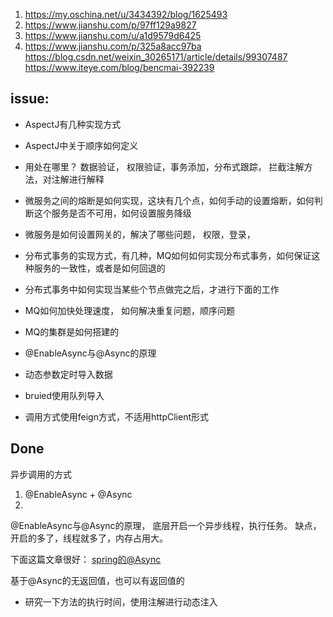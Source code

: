 1. https://my.oschina.net/u/3434392/blog/1625493
2. https://www.jianshu.com/p/97ff129a9827
3. https://www.jianshu.com/u/a1d9579d6425
4. https://www.jianshu.com/p/325a8acc97ba
https://blog.csdn.net/weixin_30265171/article/details/99307487
https://www.iteye.com/blog/bencmai-392239




## issue: 
-	AspectJ有几种实现方式
-	AspectJ中关于顺序如何定义
-	用处在哪里？ 数据验证， 权限验证，事务添加，分布式跟踪， 拦截注解方法，对注解进行解释
-	微服务之间的熔断是如何实现，这块有几个点，如何手动的设置熔断，如何判断这个服务是否不可用，如何设置服务降级
-	微服务是如何设置网关的，解决了哪些问题， 权限，登录，
-	分布式事务的实现方式，有几种，MQ如何如何实现分布式事务，如何保证这种服务的一致性，或者是如何回退的
-	分布式事务中如何实现当某些个节点做完之后，才进行下面的工作
-	MQ如何加快处理速度， 如何解决重复问题，顺序问题
-	MQ的集群是如何搭建的


-	@EnableAsync与@Async的原理
-	动态参数定时导入数据
-	bruied使用队列导入
-	调用方式使用feign方式，不适用httpClient形式

## Done
异步调用的方式
1. @EnableAsync + @Async
2. 

@EnableAsync与@Async的原理，
底层开启一个异步线程，执行任务。
缺点，开启的多了，线程就多了，内存占用大。

下面这篇文章很好：
[spring的@Async](https://www.cnblogs.com/wihainan/p/6516858.html)


基于@Async的无返回值，也可以有返回值的

-	研究一下方法的执行时间，使用注解进行动态注入





